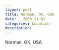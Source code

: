 ```yaml
---
layout: post
title: Norman, OK, USA
date:   2008-11-01
categories: Location
description: 
---
```


Norman, OK, USA